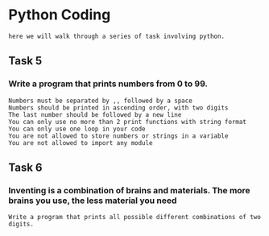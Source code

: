 # Python Coding
    here we will walk through a series of task involving python.

## Task 5
###  Write a program that prints numbers from 0 to 99.

    Numbers must be separated by ,, followed by a space
    Numbers should be printed in ascending order, with two digits
    The last number should be followed by a new line
    You can only use no more than 2 print functions with string format
    You can only use one loop in your code
    You are not allowed to store numbers or strings in a variable
    You are not allowed to import any module

## Task 6
### Inventing is a combination of brains and materials. The more brains you use, the less material you need
    Write a program that prints all possible different combinations of two digits.